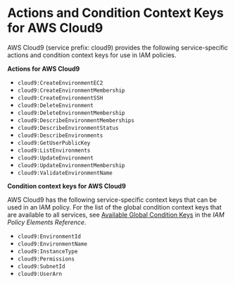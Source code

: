 # Actions and Condition Context Keys for AWS Cloud9<a name="list_cloud9"></a>

AWS Cloud9 \(service prefix: cloud9\) provides the following service\-specific actions and condition context keys for use in IAM policies\.

**Actions for AWS Cloud9**
+ `cloud9:CreateEnvironmentEC2`
+ `cloud9:CreateEnvironmentMembership`
+ `cloud9:CreateEnvironmentSSH`
+ `cloud9:DeleteEnvironment`
+ `cloud9:DeleteEnvironmentMembership`
+ `cloud9:DescribeEnvironmentMemberships`
+ `cloud9:DescribeEnvironmentStatus`
+ `cloud9:DescribeEnvironments`
+ `cloud9:GetUserPublicKey`
+ `cloud9:ListEnvironments`
+ `cloud9:UpdateEnvironment`
+ `cloud9:UpdateEnvironmentMembership`
+ `cloud9:ValidateEnvironmentName`

**Condition context keys for AWS Cloud9**

AWS Cloud9 has the following service\-specific context keys that can be used in an IAM policy\. For the list of the global condition context keys that are available to all services, see [Available Global Condition Keys](reference_policies_condition-keys.md#AvailableKeys) in the *IAM Policy Elements Reference*\.
+ `cloud9:EnvironmentId`
+ `cloud9:EnvironmentName`
+ `cloud9:InstanceType`
+ `cloud9:Permissions`
+ `cloud9:SubnetId`
+ `cloud9:UserArn`